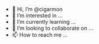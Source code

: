 - 👋 Hi, I’m @cigarmon
- 👀 I’m interested in ...
- 🌱 I’m currently learning ...
- 💞️ I’m looking to collaborate on ...
- 📫 How to reach me ...

<!---
cigarmon/cigarmon is a ✨ special ✨ repository because its `README.md` (this file) appears on your GitHub profile.
You can click the Preview link to take a look at your changes.
--->
